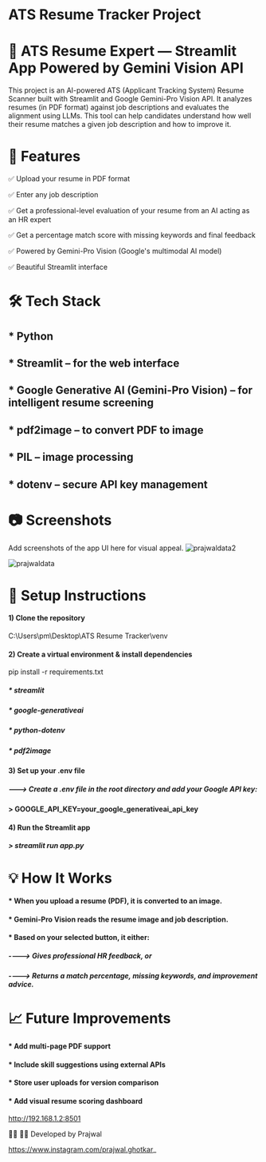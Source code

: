 # ATS Resume Tracker Project
# 🧠 ATS Resume Expert — Streamlit App Powered by Gemini Vision API

This project is an AI-powered ATS (Applicant Tracking System) Resume Scanner built with Streamlit and Google Gemini-Pro Vision API. It analyzes resumes (in PDF format) against job descriptions and evaluates the alignment using LLMs. This tool can help candidates understand how well their resume matches a given job description and how to improve it.

# 🚀 Features
✅ Upload your resume in PDF format

✅ Enter any job description

✅ Get a professional-level evaluation of your resume from an AI acting as an HR expert

✅ Get a percentage match score with missing keywords and final feedback

✅ Powered by Gemini-Pro Vision (Google's multimodal AI model)

✅ Beautiful Streamlit interface

# 🛠️ Tech Stack
## * Python

## * Streamlit – for the web interface

## * Google Generative AI (Gemini-Pro Vision) – for intelligent resume screening

## * pdf2image – to convert PDF to image

## * PIL – image processing

## * dotenv – secure API key management

# 📷 Screenshots
Add screenshots of the app UI here for visual appeal.
![prajwaldata2](https://github.com/user-attachments/assets/0c9886ad-f001-439c-84ac-509fc9032a4b)

![prajwaldata](https://github.com/user-attachments/assets/344b7bfa-d11b-4978-b6d1-3cc475c2348f)



# 🔧 Setup Instructions
#### 1) Clone the repository
C:\Users\pm\Desktop\ATS Resume Tracker\venv

#### 2) Create a virtual environment & install dependencies
pip install -r requirements.txt
##### * streamlit
##### * google-generativeai
##### * python-dotenv
##### * pdf2image

#### 3) Set up your .env file
##### ---> Create a .env file in the root directory and add your Google API key:
#### > GOOGLE_API_KEY=your_google_generativeai_api_key

#### 4) Run the Streamlit app
##### > streamlit run app.py

# 💡 How It Works

#### * When you upload a resume (PDF), it is converted to an image.

#### * Gemini-Pro Vision reads the resume image and job description.

#### * Based on your selected button, it either:

#####   ----> Gives professional HR feedback, or

#####   ----> Returns a match percentage, missing keywords, and improvement advice.

# 📈 Future Improvements

#### * Add multi-page PDF support

#### * Include skill suggestions using external APIs

#### * Store user uploads for version comparison

#### * Add visual resume scoring dashboard


 http://192.168.1.2:8501

🙋‍♂️
👨‍💻 Developed by Prajwal 

https://www.instagram.com/prajwal.ghotkar_
